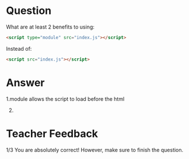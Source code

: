 # Question

What are at least 2 benefits to using:

```html
<script type="module" src="index.js"></script>
```

Instead of:

```html
<script src="index.js"></script>
```

# Answer

1.module allows the script to load before the html

2.

# Teacher Feedback
1/3
You are absolutely correct! However, make sure to finish the question.